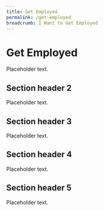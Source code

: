 ```yaml
---
title: Get Employed
permalink: /get-employed
breadcrumb: I Want to Get Employed
---
```


# Get Employed

Placeholder text.

## Section header 2

Placeholder text.

## Section header 3

Placeholder text.

## Section header 4

Placeholder text.

## Section header 5

Placeholder text.
